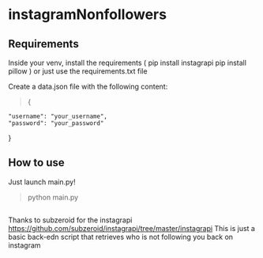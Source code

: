 # instagramNonfollowers

## Requirements

Inside your venv, install the requirements (
pip install instagrapi
pip install pillow
) or just use the requirements.txt file

Create a data.json file with the following content:

> {

    "username": "your_username",
    "password": "your_password"

}

## How to use

Just launch main.py!

> python main.py

##

Thanks to subzeroid for the instagrapi https://github.com/subzeroid/instagrapi/tree/master/instagrapi
This is just a basic back-edn script that retrieves who is not following you back on instagram
